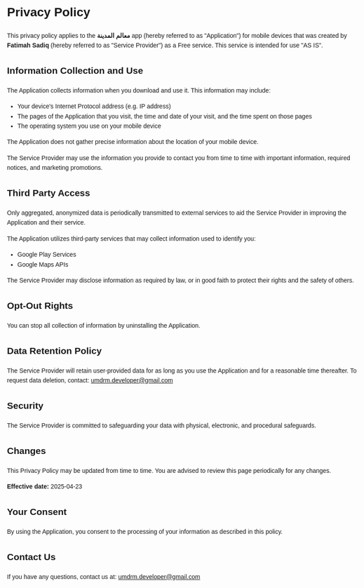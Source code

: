 # <!DOCTYPE html>
<html lang="en">
<head>
  <meta charset="UTF-8">
  <title>Privacy Policy - معالم المدينة</title>
</head>
<body style="font-family: Arial, sans-serif; line-height: 1.6; max-width: 800px; margin: auto; padding: 20px;">
  <h1>Privacy Policy</h1>
  <p>This privacy policy applies to the <strong>معالم المدينة</strong> app (hereby referred to as "Application") for mobile devices that was created by <strong>Fatimah Sadiq</strong> (hereby referred to as "Service Provider") as a Free service. This service is intended for use "AS IS".</p>

  <h2>Information Collection and Use</h2>
  <p>The Application collects information when you download and use it. This information may include:</p>
  <ul>
    <li>Your device's Internet Protocol address (e.g. IP address)</li>
    <li>The pages of the Application that you visit, the time and date of your visit, and the time spent on those pages</li>
    <li>The operating system you use on your mobile device</li>
  </ul>
  <p>The Application does not gather precise information about the location of your mobile device.</p>
  <p>The Service Provider may use the information you provide to contact you from time to time with important information, required notices, and marketing promotions.</p>

  <h2>Third Party Access</h2>
  <p>Only aggregated, anonymized data is periodically transmitted to external services to aid the Service Provider in improving the Application and their service.</p>
  <p>The Application utilizes third-party services that may collect information used to identify you:</p>
  <ul>
    <li>Google Play Services</li>
    <li>Google Maps APIs</li>
  </ul>
  <p>The Service Provider may disclose information as required by law, or in good faith to protect their rights and the safety of others.</p>

  <h2>Opt-Out Rights</h2>
  <p>You can stop all collection of information by uninstalling the Application.</p>

  <h2>Data Retention Policy</h2>
  <p>The Service Provider will retain user-provided data for as long as you use the Application and for a reasonable time thereafter. To request data deletion, contact: <a href="mailto:umdrm.developer@gmail.com">umdrm.developer@gmail.com</a></p>


  <h2>Security</h2>
  <p>The Service Provider is committed to safeguarding your data with physical, electronic, and procedural safeguards.</p>

  <h2>Changes</h2>
  <p>This Privacy Policy may be updated from time to time. You are advised to review this page periodically for any changes.</p>
  <p><strong>Effective date:</strong> 2025-04-23</p>

  <h2>Your Consent</h2>
  <p>By using the Application, you consent to the processing of your information as described in this policy.</p>

  <h2>Contact Us</h2>
  <p>If you have any questions, contact us at: <a href="mailto:umdrm.developer@gmail.com">umdrm.developer@gmail.com</a></p>
</body>
</html>
